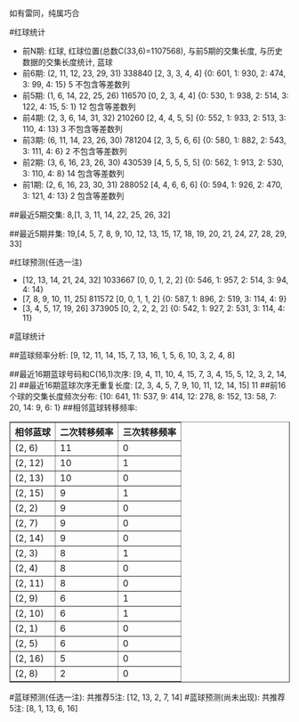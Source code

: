 <!-- 
.. title: 双色球2017074期(2017-06-27)数据分析报告
.. slug: slott-2017074-2017-06-27-report
.. date: 2017-06-28 08:00:00 UTC+08:00
.. tags: Lottery
.. link: 
.. description: 
.. type: text
-->

如有雷同，纯属巧合

<!-- TEASER_END-->

#红球统计

- 前N期: 红球, 红球位置(总数C(33,6)=1107568), 与前5期的交集长度, 与历史数据的交集长度统计, 蓝球
- 前6期: (2, 11, 12, 23, 29, 31) 338840 [2, 3, 3, 4, 4] {0: 601, 1: 930, 2: 474, 3: 99, 4: 15} 5 不包含等差数列
- 前5期: (1, 6, 14, 22, 25, 26) 116570 [0, 2, 3, 4, 4] {0: 530, 1: 938, 2: 514, 3: 122, 4: 15, 5: 1} 12 包含等差数列
- 前4期: (2, 3, 6, 14, 31, 32) 210260 [2, 4, 4, 5, 5] {0: 552, 1: 933, 2: 513, 3: 110, 4: 13} 3 不包含等差数列
- 前3期: (6, 11, 14, 23, 26, 30) 781204 [2, 3, 5, 6, 6] {0: 580, 1: 882, 2: 543, 3: 111, 4: 6} 2 不包含等差数列
- 前2期: (3, 6, 16, 23, 26, 30) 430539 [4, 5, 5, 5, 5] {0: 562, 1: 913, 2: 530, 3: 110, 4: 8} 14 包含等差数列
- 前1期: (2, 6, 16, 23, 30, 31) 288052 [4, 4, 6, 6, 6] {0: 594, 1: 926, 2: 470, 3: 121, 4: 13} 2 包含等差数列

##最近5期交集:
8,[1, 3, 11, 14, 22, 25, 26, 32]

##最近5期并集:
19,[4, 5, 7, 8, 9, 10, 12, 13, 15, 17, 18, 19, 20, 21, 24, 27, 28, 29, 33]

#红球预测(任选一注)

- [12, 13, 14, 21, 24, 32] 1033667 [0, 0, 1, 2, 2] {0: 546, 1: 957, 2: 514, 3: 94, 4: 14}
- [7, 8, 9, 10, 11, 25] 811572 [0, 0, 1, 1, 2] {0: 587, 1: 896, 2: 519, 3: 114, 4: 9}
- [3, 4, 5, 17, 19, 26] 373905 [0, 2, 2, 2, 2] {0: 542, 1: 927, 2: 531, 3: 114, 4: 11}

#蓝球统计

##蓝球频率分析:
[9, 12, 11, 14, 15, 7, 13, 16, 1, 5, 6, 10, 3, 2, 4, 8]

##最近16期蓝球号码和C(16,1)次序:
 [9, 4, 11, 10, 4, 15, 7, 3, 4, 15, 5, 12, 3, 2, 14, 2]
##最近16期蓝球次序无重复长度:
 [2, 3, 4, 5, 7, 9, 10, 11, 12, 14, 15] 11
##前16个球的交集长度频次分布:
{10: 641, 11: 537, 9: 414, 12: 278, 8: 152, 13: 58, 7: 20, 14: 9, 6: 1}
##相邻蓝球转移频率:
 <table border="1" class="table table-striped dataframe">
  <thead>
    <tr style="text-align: right;">
      <th>相邻蓝球</th>
      <th>二次转移频率</th>
      <th>三次转移频率</th>
    </tr>
  </thead>
  <tbody>
    <tr>
      <td>(2, 6)</td>
      <td>11</td>
      <td>0</td>
    </tr>
    <tr>
      <td>(2, 12)</td>
      <td>10</td>
      <td>1</td>
    </tr>
    <tr>
      <td>(2, 13)</td>
      <td>10</td>
      <td>0</td>
    </tr>
    <tr>
      <td>(2, 15)</td>
      <td>9</td>
      <td>1</td>
    </tr>
    <tr>
      <td>(2, 2)</td>
      <td>9</td>
      <td>0</td>
    </tr>
    <tr>
      <td>(2, 7)</td>
      <td>9</td>
      <td>0</td>
    </tr>
    <tr>
      <td>(2, 14)</td>
      <td>9</td>
      <td>0</td>
    </tr>
    <tr>
      <td>(2, 3)</td>
      <td>8</td>
      <td>1</td>
    </tr>
    <tr>
      <td>(2, 4)</td>
      <td>8</td>
      <td>0</td>
    </tr>
    <tr>
      <td>(2, 11)</td>
      <td>8</td>
      <td>0</td>
    </tr>
    <tr>
      <td>(2, 9)</td>
      <td>6</td>
      <td>1</td>
    </tr>
    <tr>
      <td>(2, 10)</td>
      <td>6</td>
      <td>1</td>
    </tr>
    <tr>
      <td>(2, 1)</td>
      <td>6</td>
      <td>0</td>
    </tr>
    <tr>
      <td>(2, 5)</td>
      <td>6</td>
      <td>0</td>
    </tr>
    <tr>
      <td>(2, 16)</td>
      <td>5</td>
      <td>0</td>
    </tr>
    <tr>
      <td>(2, 8)</td>
      <td>2</td>
      <td>0</td>
    </tr>
  </tbody>
</table>
#蓝球预测(任选一注):
共推荐5注: [12, 13, 2, 7, 14]
#蓝球预测(尚未出现):
共推荐5注: [8, 1, 13, 6, 16]

